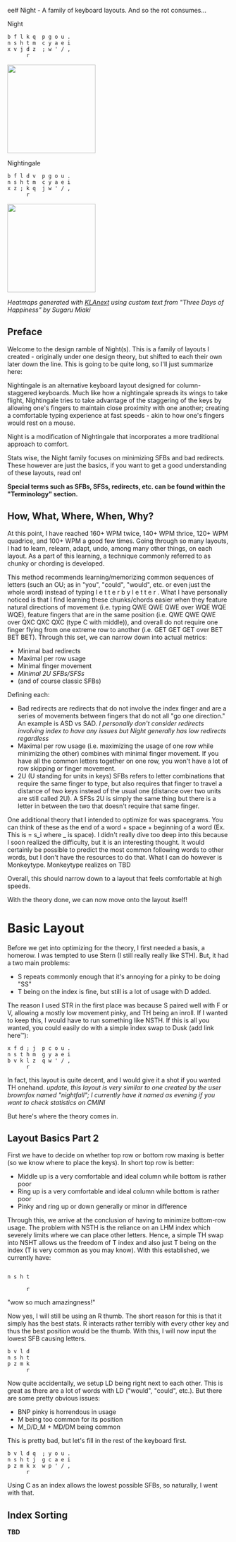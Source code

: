 ee# Night - A family of keyboard layouts.
And so the rot consumes...

Night
```
b f l k q  p g o u .
n s h t m  c y a e i
x v j d z  ; w ' / ,
      r    
```
<img height="200" src="https://files.catbox.moe/jhfhne.png" />

Nightingale
```
b f l d v  p g o u .
n s h t m  c y a e i
x z ; k q  j w ' / ,
      r      
```
<img height="200" src="https://files.catbox.moe/0z2ej6.png" />

*Heatmaps generated with [KLAnext](https://klanext.keyboard-design.com/#/main) using custom text from "Three Days of Happiness" by Sugaru Miaki*
## Preface
Welcome to the design ramble of Night(s). This is a family of layouts I created - originally under one design theory, but shifted to each their own later down the line.
This is going to be quite long, so I'll just summarize here:

Nightingale is an alternative keyboard layout designed for column-staggered keyboards. Much like how a nightingale spreads its wings to take flight, Nightingale tries to take advantage of the staggering of the keys by allowing one's fingers to maintain close proximity with one another; creating a comfortable typing experience at fast speeds - akin to how one's fingers would rest on a mouse. 

Night is a modification of Nightingale that incorporates a more traditional approach to comfort.

Stats wise, the Night family focuses on minimizing SFBs and bad redirects. 
These however are just the basics, if you want to get a good understanding of these layouts, read on!

**Special terms such as SFBs, SFSs, redirects, etc. can be found within the "Terminology" section.**

## How, What, Where, When, **Why?**
At this point, I have reached 160+ WPM twice, 140+ WPM thrice, 120+ WPM quadrice, and 100+ WPM a good few times. Going through so many layouts, I had to learn, relearn, adapt, undo, among many other things, on each layout. As a part of this learning, a technique commonly referred to as chunky or chording is developed. 

This method recommends learning/memorizing common sequences of letters (such an OU; as in "you", "could", "would", etc. or even just the whole word) instead of typing l e t t e r 
 b y  l e t t e r . What I have personally noticed is that I find learning these chunks/chords easier when they feature natural directions of movement (i.e. typing QWE QWE QWE over WQE WQE WQE), feature fingers that are in the same position (i.e. QWE QWE QWE over QXC QXC QXC (type C with middle)), and overall do not require one finger flying from one extreme row to another (i.e. GET GET GET over BET BET BET). Through this set, we can narrow down into actual metrics:
- Minimal bad redirects
- Maximal per row usage 
- Minimal finger movement
- *Minimal 2U SFBs/SFSs*
- (and of course classic SFBs)

Defining each:
- Bad redirects are redirects that do not involve the index finger and are a series of movements between fingers that do not all "go one direction." An example is ASD vs SAD.
*I personally don't consider redirects involving index to have any issues but Night generally has low redirects regardless*
- Maximal per row usage (i.e. maximizing the usage of one row while minimizing the other) combines with minimal finger movement. If you have all the common letters together on one row, you won't have a lot of row skipping or finger movement.
- 2U (U standing for units in keys) SFBs refers to letter combinations that require the same finger to type, but also requires that finger to travel a distance of two keys instead of the usual one (distance over two units are still called 2U). A SFSs 2U is simply the same thing but there is a letter in between the two that doesn't require that same finger.

One additional theory that I intended to optimize for was spacegrams. You can think of these as the end of a word + space + beginning of a word (Ex. This is = s_i where _ is space). I didn't really dive too deep into this because I soon realized the difficulty, but it is an interesting thought. It would certainly be possible to predict the most common following words to other words, but I don't have the resources to do that. What I can do however is Monkeytype. Monkeytype realizes on TBD

Overall, this should narrow down to a layout that feels comfortable at high speeds.


With the theory done, we can now move onto the layout itself!

# Basic Layout
Before we get into optimizing for the theory, I first needed a basis, a homerow. I was tempted to use Stern (I still really really like STH).
But, it had a two main problems:
- S repeats commonly enough that it's annoying for a pinky to be doing "SS"
- T being on the index is fine, but still is a lot of usage with D added.

The reason I used STR in the first place was because S paired well with F or V, allowing a mostly low movement pinky, and TH being an inroll. If I wanted to keep this, I would have to run something like NSTH. If this is all you wanted, you could easily do with a simple index swap to Dusk (add link here:tm:):
```
x f d ; j  p c o u .
n s t h m  g y a e i
b v k l z  q w ' / ,
      r                 
```
In fact, this layout is quite decent, and I would give it a shot if you wanted TH onehand.
*update, this layout is very similar to one created by the user brownfox named "nightfall"; I currently have it named as evening if you want to check statistics on CMINI*

But here's where the theory comes in. 

## Layout Basics Part 2
First we have to decide on whether top row or bottom row maxing is better (so we know where to place the keys). In short top row is better:
- Middle up is a very comfortable and ideal column while bottom is rather poor
- Ring up is a very comfortable and ideal column while bottom is rather poor
- Pinky and ring up or down generally or minor in difference

Through this, we arrive at the conclusion of having to minimize bottom-row usage. The problem with NSTH is the reliance on an LHM index which severely limits where we can place other letters. Hence, a simple TH swap into NSHT allows us the freedom of T index and also just T being on the index (T is very common as you may know). With this established, we currently have:
```

n s h t

      r    
```
"wow so much amazingness!"

Now yes, I will still be using an R thumb. The short reason for this is that it simply has the best stats. R interacts rather terribly with every other key and thus the best position would be the thumb.
With this, I will now input the lowest SFB causing letters.

```
b v l d
n s h t
p z m k
      r    
```
Now quite accidentally, we setup LD being right next to each other. This is great as there are a lot of words with LD ("would", "could", etc.). But there are some pretty obvious issues: 
- BNP pinky is horrendous in usage
- M being too common for its position
- M_D/D_M + MD/DM being common

This is pretty bad, but let's fill in the rest of the keyboard first.
```
b v l d q  ; y o u .
n s h t j  g c a e i
p z m k x  w p ' / ,
      r    
```
Using C as an index allows the lowest possible SFBs, so naturally, I went with that.

## Index Sorting

**TBD**

